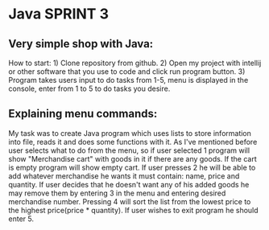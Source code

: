 # Java SPRINT 3
## Very simple shop with Java:
 How to start: 1) Clone repository from github. 2) Open my project with intellij or other software that you use to code and click run program button. 3) Program takes users input to do tasks from 1-5, menu is displayed in the console, enter from 1 to 5 to do tasks you desire.
## Explaining menu commands:
 My task was to create Java program which uses lists to store information into file, reads it and does some functions with it. As I've mentioned before user selects what to do from the menu, so if user selected 1 program will show "Merchandise cart" with goods in it if there are any goods. If the cart is empty program will show empty cart. If user presses 2 he will be able to add whatever merchandise he wants it must contain: name, price and quantity. If user decides that he doesn't want any of his added goods he may remove them by entering 3 in the menu and entering desired merchandise number. Pressing 4 will sort the list from the lowest price to the highest price(price * quantity). If user wishes to exit program he should enter 5.
